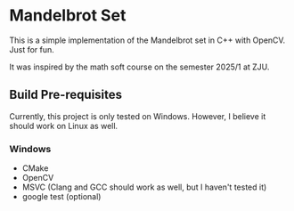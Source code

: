 # Mandelbrot Set

This is a simple implementation of the Mandelbrot set in C++ with OpenCV. Just for fun.

It was inspired by the math soft course on the semester 2025/1 at ZJU.

## Build Pre-requisites

Currently, this project is only tested on Windows. However, I believe it should work on Linux as well.

### Windows

- CMake
- OpenCV
- MSVC (Clang and GCC should work as well, but I haven't tested it)
- google test (optional)
